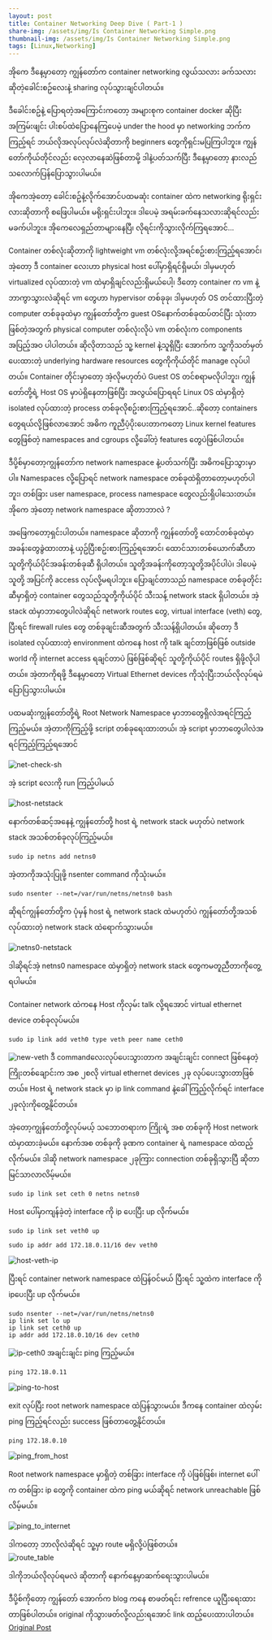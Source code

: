 ```yaml
---
layout: post
title: Container Networking Deep Dive ( Part-1 )
share-img: /assets/img/Is Container Networking Simple.png
thumbnail-img: /assets/img/Is Container Networking Simple.png
tags: [Linux,Networking]
---
```


အို​ကေ ဒီ​နေ့မှာ​တော့ ကျွန်​တော်က container networking လွယ်သလား ခက်သလား ဆိုတဲ့​ခေါင်းစဥ်​လေးနဲ့ sharing လုပ်သွားချင်ပါတယ်။ 

ဒီ​ခေါင်းစဥ်နဲ့ ​ပြောရတဲ့အ​ကြောင်းက​တော့ အများစုက container docker ဆိုပြီးအကြမ်းဖျင်း ပါးစပ်ထဲ​ပြော​နေကြ​ပေမဲ့ under the hood မှာ networking ဘက်ကကြည့်ရင် ဘယ်လိုအလုပ်လုပ်လဲဆိုတာကို beginners ​တွေကိုရှင်းမပြကြပါဘူး။ ကျွန်​တော်ကိုယ်တိုင်လည်း ​လေ့လာ​နေဆဲဖြစ်တာမို့ ဒါနဲ့ပတ်သက်ပြီး ဒီ​နေ့မှာ​တော့ နားလည်သ​လောက်ပြန်​ပြောသွားပါမယ်။ 

အို​ကေအဲ့​တော့ ​ခေါင်းစဥ်နဲ့လိုက်​​အောင်ပထမဆုံး container ထဲက networking ရိုးရှင်းလားဆိုတာကို စ​ဖြေပါမယ်။ မရိုးရှင်းပါဘူး။ ဒါ​ပေမဲ့ အရမ်းခက်​​နေသလားဆိုရင်လည်း မခက်ပါဘူး။ အို​ကေ ​လေရှည်တာများ​နေပြီ၊ လိုရင်းကိုသွားလိုက်ကြရ​အောင်... 

Container တစ်လုံးဆိုတာကို lightweight vm တစ်လုံးလို့အရင်စဥ်းစားကြည့်ရ​အောင်၊ အဲ့​တော့ ဒီ container ​လေးဟာ physical host ​ပေါ်မှာရှိရင်ရှိမယ်၊ ဒါမှမဟုတ် virtualized လုပ်ထားတဲ့ vm ထဲမှာရှိချင်လည်းရှိမယ်​ပေါ့၊ ဒီ​တော့ container က vm နဲ့ဘာကွာသွားလဲဆိုရင် vm ​တွေဟာ hypervisor တစ်ခုခု၊ ဒါမှမဟုတ် OS တင်ထားပြီးတဲ့ computer တစ်ခုခုထဲမှာ ကျွန်​တော်တို့က guest OS ​​နောက်တစ်ခုထပ်တင်ပြီး သုံးတာဖြစ်တဲ့အတွက် physical computer တစ်လုံးလိုပဲ vm တစ်လုံးက components အပြည့်အဝ ပါပါတယ်။ ဆိုလိုတာသည် သူ့ kernel နဲ့သူရှိပြီး ​အောက်က သူ့ကိုသတ်မှတ်​ပေးထားတဲ့ underlying hardware resources ​တွေကိုကိုယ်တိုင် manage လုပ်ပါတယ်။ Container တိုင်းမှာ​တော့ အဲ့လိုမဟုတ်ပဲ Guest OS တင်စရာမလိုပါဘူး၊ ကျွန်​တော်တို့ရဲ့ Host OS မှာပဲရှိ​နေတာဖြစ်ပြီး အလွယ်​ပြောရရင် Linux OS ထဲမှာရှိတဲ့ isolated လုပ်ထားတဲ့ process တစ်ခုလိုစဥ်းစားကြည့်ရ​အောင်..ဆို​တော့ containers ​တွေရယ်လို့ဖြစ်လာ​အောင် အဓိက ကူညီပံ့ပိုး​ပေးတာက​တော့ Linux kernel features ​တွေဖြစ်တဲ့ namespaces and cgroups လို့​ခေါ်တဲ့ features ​တွေပဲဖြစ်ပါတယ်။


ဒီပို့စ်မှာ​တော့ကျွန်​တော်က network namespace နဲ့ပတ်သက်ပြီး အဓိက​ပြောသွားမှာပါ။ Namespaces လို့​ပြောရင် network namespace တစ်ခုထဲရှိတာ​တော့မဟုတ်ပါဘူး၊ တစ်ခြား user namespace, process namespace ​တွေလည်းရှိပါ​သေးတယ်။ အို​ကေ အဲ့​တော့ network namespace ဆိုတာဘာလဲ ? 

အ​ဖြေက​တော့ရှင်းပါတယ်။ namespace ဆိုတာကို ကျွန်​တော်တို့ ​​ထောင်တစ်ခုထဲမှာ အခန်း​တွေခွဲထားတာနဲ့ ယှဥ်ပြီးစဥ်းစားကြည့်ရ​အောင်၊ ​ထောင်သားတစ်​ယောက်ဆီဟာ သူတို့ကိုယ်ပိုင်အခန်းတစ်ခုဆီ ရှိပါတယ်။ သူတို့အခန်းကို​တော့သူတို့အပိုင်ပါပဲ၊ ဒါ​ပေမဲ့ သူတို့ အပြင်ကို access လုပ်လို့မရပါဘူး။ ​ပြောချင်တာသည် namespace တစ်ခုတိုင်းဆီမှာရှိတဲ့ container ​တွေသည်သူတို့ကိုယ်ပိုင် သီးသန့် network stack ရှိပါတယ်။ အဲ့ stack ထဲမှာဘာ​တွေပါလဲဆိုရင် network routes ​တွေ, virtual interface (veth) ​တွေ, ပြီးရင် firewall rules ​တွေ တစ်ခုချင်းဆီအတွက် သီးသန့်ရှိပါတယ်။ ဆို​တော့ ဒီ isolated လုပ်ထားတဲ့ environment ထဲက​နေ host ကို talk ချင်တာဖြစ်ဖြစ် outside world ကို internet access ရချင်တာပဲ ဖြစ်ဖြစ်ဆိုရင် သူတို့ကိုယ်ပိုင် routes ရှိဖို့လိုပါတယ်။ အဲ့တာကိုရဖို့ ဒီ​နေ့မှာ​တော့ Virtual Ethernet devices ကိုသုံးပြီးဘယ်လိုလုပ်ရမဲ ​ပြောပြသွားပါမယ်။ 

ပထမဆုံးကျွန်တော်တို့ရဲ့ Root Network Namespace မှာဘာတွေရှိလဲအရင်ကြည့်ကြည့်မယ်။ အဲ့တာကိုကြည့်ဖို့ script တစ်ခုရေးထားတယ်၊ အဲ့ script မှာဘာတွေပါလဲအရင်ကြည့်ကြည့်ရအောင်

![net-check-sh](/assets/img/checknet.PNG)

အဲ့ script လေးကို run ကြည့်ပါမယ်

![host-netstack](/assets/img/Host_net_check.PNG)

နောက်တစ်ဆင့်အနေနဲ့ ကျွန်​တော်တို့ host ရဲ့ network stack မဟုတ်ပဲ network stack အသစ်တစ်ခုလုပ်ကြည့်မယ်။ 
```
sudo ip netns add netns0 
```
အဲ့တာကိုအသုံးပြုဖို့ nsenter command ကိုသုံးမယ်။ 
```
sudo nsenter --net=/var/run/netns/netns0 bash 
```
ဆိုရင်ကျွန်​တော်တို့က ပုံမှန် host ရဲ့ network stack ထဲမဟုတ်ပဲ ကျွန်​တော်တို့အသစ်လုပ်ထားတဲ့ network stack ထဲ​ရောက်သွားမယ်။ 

![netns0-netstack](/assets/img/netns0__net_check.PNG) 

ဒါဆိုရင်အဲ့ netns0 namespace ထဲမှာရှိတဲ့ network stack တွေကမတူညီတာကိုတွေ့ရပါမယ်။


Container network ထဲက​နေ Host ကိုလှမ်း talk လို့ရ​အောင် virtual ethernet device တစ်ခုလုပ်မယ်။ 
```
sudo ip link add veth0 type veth peer name ceth0 
```
![new-veth](/assets/img/add_new_veth.PNG)
ဒီ  command ​လေးလုပ်​ပေးသွားတာက အချင်းချင်း connect ဖြစ်​နေတဲ့ ကြိုးတစ်​ချောင်းက အစ ၂စလို virtual ethernet devices ၂ခု လုပ်​ပေးသွားတာဖြစ်တယ်။ Host ရဲ့ network stack မှာ ip link command နဲ့​ခေါ်ကြည့်လိုက်ရင် interface ၂ခုလုံးကို​တွေ့နိုင်တယ်။ 

အဲ့​​တော့ကျွန်​တော်တို့လုပ်မယ့် သ​ဘောတရားက ကြိုးရဲ့ အစ တစ်ခုကို Host network ထဲမှာထားခဲ့မယ်။ ​နောက်အစ တစ်ခုကို ခုဏက container ရဲ့ namespace ထဲထည့်လိုက်မယ်။ ဒါဆို network namespace ၂ခုကြား connection တစ်ခုရှိသွားပြီ ဆိုတာမြင်သာလာလိမ့်မယ်။ 

```
sudo ip link set ceth 0 netns netns0 
```
Host ​ပေါ်မှာကျန်ခဲ့တဲ့ interface ကို ip ​ပေးပြီး up လိုက်မယ်။ 
````
sudo ip link set veth0 up 

sudo ip addr add 172.18.0.11/16 dev veth0 
````
![host-veth-ip](/assets/img/setting_ip_for_veth0.PNG)

ပြီးရင် container network namespace ထဲပြန်ဝင်မယ် ပြီးရင် သူ့ထဲက interface ကို ip ​ပေးပြီး up လိုက်မယ်။ 

```
sudo nsenter --net=/var/run/netns/netns0
ip link set lo up
ip link set ceth0 up
ip addr add 172.18.0.10/16 dev ceth0
```
![ip-ceth0](/assets/img/ip_for_ceth0.PNG)
အချင်းချင်း ping ကြည့်မယ်။

```
ping 172.18.0.11 
```
![ping-to-host](/assets/img/ping_to_host.PNG)

exit လုပ်ပြီး root network namespace ထဲပြန်သွားမယ်။ ဒီက​နေ container ထဲလှမ်း ping ကြည့်ရင်လည်း success ဖြစ်တာ​တွေ့နိုင်တယ်။ 
```
ping 172.18.0.10 
```
![ping_from_host](/assets/img/pingtonetns0fromhost.PNG)

Root network namespace မှာရှိတဲ့ တစ်ခြား interface ကို ပဲဖြစ်ဖြစ်၊ internet ​ပေါ်က တစ်ခြား ip ​တွေကို container ထဲက ping မယ်ဆိုရင် network unreachable ဖြစ်လိမ့်မယ်။ 

![ping_to_internet](/assets/img/ping_to_internet.PNG)

ဒါက​တော့ ဘာလိုလဲဆိုရင် သူ့မှာ route မရှိလို့ပဲဖြစ်တယ်။  
![route_table](/assets/img/route_table_of_netns0.PNG)

ဒါကိုဘယ်လိုလုပ်ရမလဲ ဆိုတာကို ​နောက်​နေ့မှာဆက်​ရေးသွားပါမယ်။

ဒီပို့စ်ကို​တော့ ကျွန်​တော် ​အောက်က blog က​​နေ စာဖတ်ရင်း refrence ယူပြီး​ရေးထားတာဖြစ်ပါတယ်။ original ကိုသွားဖတ်လို့လည်းရ​အောင် link ထည့်​ပေးထားပါတယ်။
[Original Post](https://iximiuz.com/en/posts/container-networking-is-simple/)
